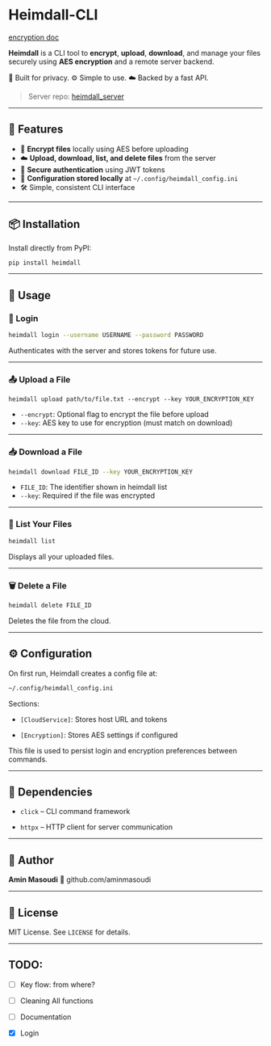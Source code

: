 
# Heimdall-CLI

[encryption doc](./heimdall_cli/encryption/README.md)

**Heimdall** is a CLI tool to **encrypt**, **upload**, **download**, and manage your files securely using **AES encryption** and a remote server backend.

🔐 Built for privacy. ⚙️ Simple to use. ☁️ Backed by a fast API.

> Server repo: [heimdall_server](https://github.com/aminmasoudi/heimdall_server)

---

## 🚀 Features

- 🔐 **Encrypt files** locally using AES before uploading
- ☁️ **Upload, download, list, and delete files** from the server
- 🔑 **Secure authentication** using JWT tokens
- 🧾 **Configuration stored locally** at `~/.config/heimdall_config.ini`
- 🛠️ Simple, consistent CLI interface

---

## 📦 Installation

Install directly from PyPI:

```bash
pip install heimdall
```

---

## 🧪 Usage
### 🔐 Login

```bash
heimdall login --username USERNAME --password PASSWORD
```
Authenticates with the server and stores tokens for future use.

---
### 📤 Upload a File
```
heimdall upload path/to/file.txt --encrypt --key YOUR_ENCRYPTION_KEY
```
-    `--encrypt`: Optional flag to encrypt the file before upload
-    `--key`: AES key to use for encryption (must match on download)

---

### 📥 Download a File
```bash
heimdall download FILE_ID --key YOUR_ENCRYPTION_KEY
```
- `FILE_ID`: The identifier shown in heimdall list
- `--key`: Required if the file was encrypted

---

### 📄 List Your Files

```bash
heimdall list
```

Displays all your uploaded files.

---
### 🗑️ Delete a File

```bash
heimdall delete FILE_ID
```

Deletes the file from the cloud.

---

## ⚙️ Configuration

On first run, Heimdall creates a config file at:
```bash
~/.config/heimdall_config.ini
```
Sections:

- `[CloudService]`: Stores host URL and tokens

- `[Encryption]`: Stores AES settings if configured

This file is used to persist login and encryption preferences between commands.

---

## 🧱 Dependencies

- `click` – CLI command framework

- `httpx` – HTTP client for server communication

---

## 🧑 Author

**Amin Masoudi**
🔗 github.com/aminmasoudi

---

## 📄 License

MIT License. See `LICENSE` for details.

---

## TODO:
- [ ] Key flow: from where?
- [ ] Cleaning All functions
- [ ] Documentation 
- [x] Login

